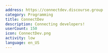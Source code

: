 ```yaml
---
address: https://connectdev.discourse.group
category: Programming
title: ConnectDev
description: Connecting developers!
userCount: 150
icon: ConnectDev.png
activity: low
language: en_US
---
```

